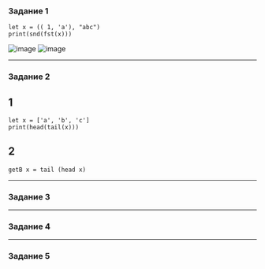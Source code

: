 ### Задание 1  
```
let x = (( 1, 'a'), "abc")
print(snd(fst(x)))
```
![image](https://github.com/AbushaevaDiana/flp/assets/79981087/abbc2742-799e-4b10-8678-bf172f0bf9c4)
![image](https://github.com/AbushaevaDiana/flp/assets/79981087/ad900532-792f-47d2-92bc-4c655868d3f4)

--- 
### Задание 2
## 1
```
let x = ['a', 'b', 'c']
print(head(tail(x)))
```
## 2
```
getB x = tail (head x)
```
---
### Задание 3

---
### Задание 4

---
### Задание 5
